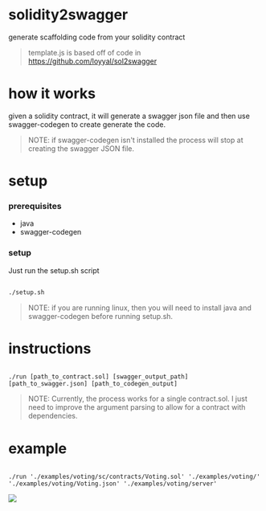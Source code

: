 # solidity2swagger

generate scaffolding code from your solidity contract

> template.js is based off of code in https://github.com/loyyal/sol2swagger

# how it works

given a solidity contract, it will generate a swagger json file and then use swagger-codegen to create generate the code. 

> NOTE: if swagger-codegen isn't installed the process will stop at creating the swagger JSON file.

# setup

### prerequisites

- java
- swagger-codegen

### setup

Just run the setup.sh script

```bash

./setup.sh

```

> NOTE: if you are running linux, then you will need to install java and swagger-codegen before running setup.sh. 

# instructions

```

./run [path_to_contract.sol] [swagger_output_path] [path_to_swagger.json] [path_to_codegen_output] 

```

> NOTE: Currently, the process works for a single contract.sol.  I just need to improve the argument parsing to allow for a contract with dependencies.


# example

```

./run './examples/voting/sc/contracts/Voting.sol' './examples/voting/' './examples/voting/Voting.json' './examples/voting/server' 

```

<img src=./images/swagger-doc />


